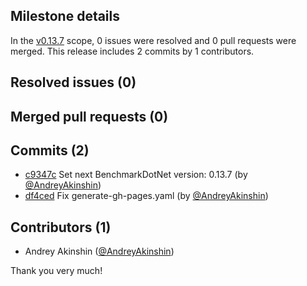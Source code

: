 ## Milestone details

In the [v0.13.7](https://github.com/dotnet/BenchmarkDotNet/issues?q=milestone:v0.13.7) scope, 
0 issues were resolved and 0 pull requests were merged.
This release includes 2 commits by 1 contributors.

## Resolved issues (0)


## Merged pull requests (0)


## Commits (2)

* [c9347c](https://github.com/dotnet/BenchmarkDotNet/commit/c9347c9b319852e9e608182024f14583bc96ba60) Set next BenchmarkDotNet version: 0.13.7 (by [@AndreyAkinshin](https://github.com/AndreyAkinshin))
* [df4ced](https://github.com/dotnet/BenchmarkDotNet/commit/df4cedd86c1135b7a8fdcf25125f7c683bd9cd74) Fix generate-gh-pages.yaml (by [@AndreyAkinshin](https://github.com/AndreyAkinshin))

## Contributors (1)

* Andrey Akinshin ([@AndreyAkinshin](https://github.com/AndreyAkinshin))

Thank you very much!

